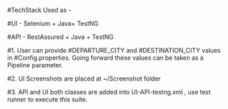 #TechStack Used as -

#UI - Selenium + Java+ TestNG

#API - RestAssured + Java + TestNG

#1. User can provide #DEPARTURE_CITY and #DESTINATION_CITY values in #Config.properties. 
   Going forward these values can be taken as a Pipeline parameter.

#2. UI Screenshots are placed at ~/Screenshot folder

#3. API and UI both classes are added into UI-API-testng.xml , use test runner to execute this suite.


